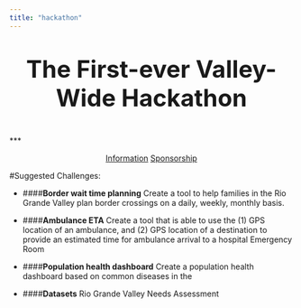 ```yaml
---
title: "hackathon"
---
```


<p style="text-align: center; font-size: 300%; font-weight:bold;">
The First-ever Valley-Wide Hackathon</p>
***

<p style="text-align: center">
<a href="/user/pages/05.hackathon/2018-RGV-Hackathon-Information.pdf" download>Information</a> <a href="pdfs/2018-RGV-Hackathon-Sponsor.pdf" download>Sponsorship</a>
</p>

#Suggested Challenges:

+ ####**Border wait time planning**
Create a tool to help families in the Rio Grande Valley plan border crossings on a daily, weekly, monthly basis.

+ ####**Ambulance ETA**
Create a tool that is able to use the (1) GPS location of an ambulance, and (2) GPS location of a destination to provide an estimated time for ambulance arrival to a hospital Emergency Room

+ ####**Population health dashboard**
Create a population health dashboard based on common diseases in the 
 + ####**Datasets**
Rio Grande Valley Needs Assessment

<!-- <embed src="file_name.pdf" width="800px" height="2100px" /> -->
